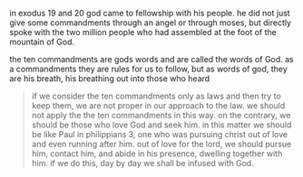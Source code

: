 in exodus 19 and 20 god came to fellowship with his people. he did not just give
some commandments through an angel or through moses, but directly spoke with the two million people who had assembled at the foot of the mountain of God.

the ten commandments are gods words and are called the words of God. as a commandments
they are rules for us to follow, but as words of god, they are his breath, his breathing
out into those who heard

> if we consider the ten commandments only as laws and then try to keep them, we are not proper in our approach to the law. we should not apply the the ten commandments in this way. on the contrary, we should be those who love God and seek him. in this matter we should be like Paul in philippians 3, one who was pursuing christ out of love and even running after him. out of love for the lord, we should pursue him, contact him, and abide in his presence, dwelling together with him. if we do this, day by day we shall be infused with God.
